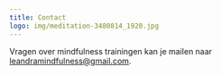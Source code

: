 ```yaml
---
title: Contact
logo: img/meditation-3480814_1920.jpg 
---
```


Vragen over mindfulness trainingen kan je mailen naar leandramindfulness@gmail.com.

